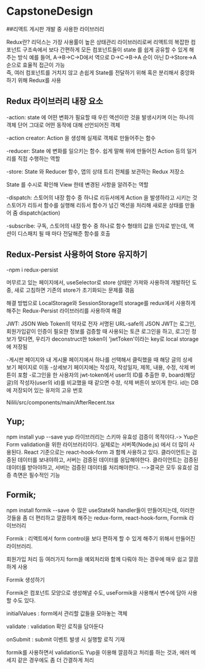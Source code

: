 # CapstoneDesign

##리액트 게시판 개발 중 사용한 라이브러리 

Redux란?
리덕스는 가장 사용률이 높은 상태관리 라이브러리로써
리액트의 복잡한 컴포넌트 구조속에서 보다 간편하게
모든 컴포넌트들이 state 를 쉽게 공유할 수 있게 해주는 방식
예를 들어, A->B->C->D에서 역으로 D->C->B->A 순이 아닌
D->Store->A 순으로 효율적 접근이 가능  
즉, 여러 컴포넌트를 거치지 않고 손쉽게 State를 전달하기 위해 혹은 분리해서 중앙화하기 위해 Redux를 사용

## Redux 라이브러리 내장 요소 

-action: state 에 어떤 변화가 필요할 때 우린 액션이란 것을 발생시키며 이는 하나의 객체
단어 그대로 어떤 동작에 대해 선언되어진 객체

-action creator:  Action 을 생성해 실제로 객체로 만들어주는 함수

-reducer: State 에 변화를 일으키는 함수. 쉽게 말해 위에 만들어진 Action 등의 일거리를 
직접 수행하는 역할 

-store: State 와 Reducer 함수, 앱의 상태 트리 전체를 보관하는 Redux 저장소

 State 를 수시로 확인해 View 한테 변경된 사항을 알려주는 역할 

-dispatch: 스토어의 내장 함수 중 하나로 리듀서에게 Action 을 발생하라고 시키는 것
 스토어가 리듀서 함수를 실행해 리듀서 함수가 넘긴 액션을 처리해 새로운 상태를 만들어 줌
dispatch(action)
 
-subscribe: 구독, 스토어의 내장 함수 중 하나로 함수 형태의 값을 인자로 받는데,
액션이 디스패치 될 때 마다 전달해준 함수를 호출


## Redux-Persist 사용하여 Store 유지하기

-npm i redux-persist

머무르고 있는 페이지에서, useSelector로 store 상태만 가져와 사용하여 개발하던 도중, 새로 고침하면 기존의 store가 초기화되는 문제를 겪음

해결 방법으로 LocalStorage와 SessionStorage의 storage를 redux에서 사용하게 해주는 Redux-Persist 라이브러리를 사용하여 해결

JWT: JSON Web Token의 약자로 전자 서명된 URL-safe의 JSON
JWT는 로그인, 회원가입같이 인증이 필요한 정보를 검증할 때 사용되는 토큰
로그인을 하고, 로그인 정보가 맞다면,
우리가 deconstruct한 token이
'jwtToken'이라는 key로 local storage에 저장됨


-게시판 페이지와 내 게시물 페이지에서 하나를 선택해서 클릭했을 때 
해당 글의 상세 보기 페이지로 이동
-상세보기 페이지에는 작성자, 작성일자, 제목, 내용, 수정, 삭제 버튼이 포함
-로그인을 한 사용자의 jwt-token에서 user의 ID를 추출한 후, board(해당 글)의 작성자(user의 id)를 비교했을 때 같으면 수정, 삭제 버튼이 보이게 한다. id는 DB에 저장되어 있는 유저의 고유 번호

Nilili/src/components/main/AfterRecent.tsx

## Yup;

npm install yup --save
yup 라이브러리는 스키마 유효성 검증이 목적이다.-> Yup은 Form validation을 위한 라이브러리이다.
실제로는 서버쪽(Node.js) 에서 더 많이 사용된다.
React 기준으로는 react-hook-form 과 함께 사용하고 있다.
클라이언트는 검증된 데이터를 보내야하고, 서버는 검증된 데이터를 응답해야한다.
클라이언트는 검증된 데이터를 받아야하고, 서버는 검증된 데이터를 처리해야한다.
-->결국은 모두 유효성 검증 측면은 필수적인 기능

## Formik;

npm install formik --save
수 많은 useState와 handler들이 만들어지는데, 이러한 것들을 좀 더 편리하고 깔끔하게 해주는 
redux-form, react-hook-form, Formik 라이브러리

Formik : 리액트에서 form control을 보다 편하게 할 수 있게 해주기 위해서 만들어진 라이브러리.

회원가입 처리 등 여러가지 form을 예외처리와 함께 다뤄야 하는 경우에 매우 쉽고 깔끔하게 사용

Formik 생성하기

Formik은 컴포넌트 모양으로 생성해낼 수도, useFormik을 사용해서 변수에 담아 사용할 수도 있다.

initialValues : form에서 관리할 값들을 모아놓는 객체

validate : validation 확인 로직을 담아둔다

onSubmit : submit 이벤트 발생 시 실행할 로직 기재

formik를 사용하면서 validation도 Yup을 이용해 깔끔하고 처리를 하는 것과, 에러 메세지 같은 경우에도 좀 더 간결하게 처리







